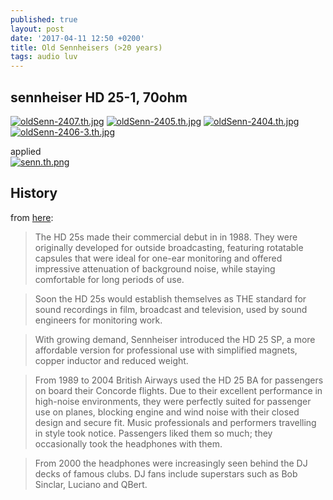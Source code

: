 ```yaml
---
published: true
layout: post
date: '2017-04-11 12:50 +0200'
title: Old Sennheisers (>20 years)
tags: audio luv
---
```

## sennheiser HD 25-1, 70ohm  
[![oldSenn-2407.th.jpg](//cdn.scrot.moe/images/2017/04/11/oldSenn-2407.th.jpg)](//cdn.scrot.moe/images/2017/04/11/oldSenn-2407.jpg)
[![oldSenn-2405.th.jpg](//cdn.scrot.moe/images/2017/04/11/oldSenn-2405.th.jpg)](//cdn.scrot.moe/images/2017/04/11/oldSenn-2405.jpg)
[![oldSenn-2404.th.jpg](//cdn.scrot.moe/images/2017/04/11/oldSenn-2404.th.jpg)](//cdn.scrot.moe/images/2017/04/11/oldSenn-2404.jpg)
[![oldSenn-2406-3.th.jpg](//cdn.scrot.moe/images/2017/04/11/oldSenn-2406-3.th.jpg)](//cdn.scrot.moe/images/2017/04/11/oldSenn-2406-3.jpg)

applied  
[![senn.th.png](//cdn.scrot.moe/images/2017/04/11/senn.th.png)](//cdn.scrot.moe/images/2017/04/11/senn.png)

## History

from [here](http://en-de.sennheiser.com/news-celebrating-the-legend-new-aluminium-model-marks-25-years-of-sennheisers-hd25-headphones):

> The HD 25s made their commercial debut in in 1988. They were originally developed for outside broadcasting, featuring rotatable capsules that were ideal for one-ear monitoring and offered impressive attenuation of background noise, while staying comfortable for long periods of use.
    
> Soon the HD 25s would establish themselves as THE standard for sound recordings in film, broadcast and television, used by sound engineers for monitoring work.
    
> With growing demand, Sennheiser introduced the HD 25 SP, a more affordable version for professional use with simplified magnets, copper inductor and reduced weight.
    
> From 1989 to 2004 British Airways used the HD 25 BA for passengers on board their Concorde flights. Due to their excellent performance in high-noise environments, they were perfectly suited for passenger use on planes, blocking engine and wind noise with their closed design and secure fit. Music professionals and performers travelling in style took notice. Passengers liked them so much; they occasionally took the headphones with them.
    
> From 2000 the headphones were increasingly seen behind the DJ decks of famous clubs. DJ fans include superstars such as Bob Sinclar, Luciano and QBert.

